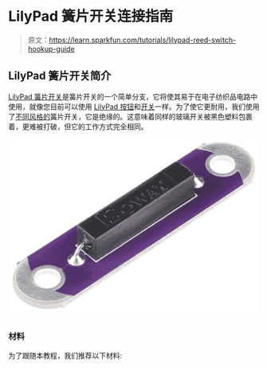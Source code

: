 # LilyPad 簧片开关连接指南

> 原文：<https://learn.sparkfun.com/tutorials/lilypad-reed-switch-hookup-guide>

## LilyPad 簧片开关简介

[LilyPad 簧片开关](https://www.sparkfun.com/products/13343)是簧片开关的一个简单分支，它将使其易于在电子纺织品电路中使用，就像您目前可以使用 [LilyPad 按钮](https://www.sparkfun.com/products/8776)和[开关](https://www.sparkfun.com/products/9350)一样。为了使它更耐用，我们使用了[不同风格的](https://www.sparkfun.com/products/10601)簧片开关，它是绝缘的。这意味着同样的玻璃开关被黑色塑料包裹着，更难被打破，但它的工作方式完全相同。

[![LilyPad Reed Switch](img/47b323c8e2d118f1881bc171e1107f0d.png)](https://cdn.sparkfun.com/assets/learn_tutorials/4/4/6/LilyPadReedSwitch.jpg)

### 材料

为了跟随本教程，我们推荐以下材料: